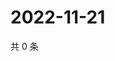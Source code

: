 # 2022-11-21

共 0 条

<!-- BEGIN WEIBO -->
<!-- 最后更新时间 Mon Nov 21 2022 15:14:58 GMT+0800 (China Standard Time) -->

<!-- END WEIBO -->
